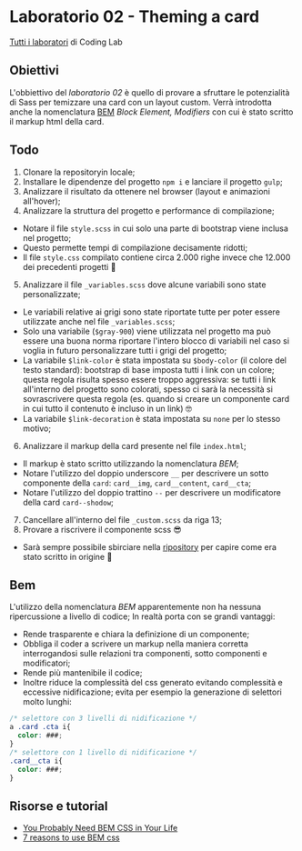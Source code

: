 # Laboratorio 02 - Theming a card
[Tutti i laboratori](https://github.com/Mekit/coding-lab) di Coding Lab

## Obiettivi

L'obbiettivo del *laboratorio 02* è quello di provare a sfruttare le potenzialità di Sass per temizzare una card con un layout custom.
Verrà introdotta anche la nomenclatura [BEM](https://en.bem.info/methodology/) *Block Element, Modifiers* con cui è stato scritto il markup html della card.

## Todo

1. Clonare la repositoryin locale;
2. Installare le dipendenze del progetto `npm i` e lanciare il progetto `gulp`;
3. Analizzare il risultato da ottenere nel browser (layout e animazioni all'hover);
4. Analizzare la struttura del progetto e performance di compilazione;
  - Notare il file `style.scss` in cui solo una parte di bootstrap viene inclusa nel progetto;
  - Questo permette tempi di compilazione decisamente ridotti;
  - Il file `style.css` compilato contiene circa 2.000 righe invece che 12.000 dei precedenti progetti 🚀
5. Analizzare il file `_variables.scss` dove alcune variabili sono state personalizzate;
  - Le variabili relative ai grigi sono state riportate tutte per poter essere utilizzate anche nel file `_variables.scss`;
  - Solo una variabile (`$gray-900`) viene utilizzata nel progetto ma può essere una buona norma riportare l'intero blocco di variabili nel caso si voglia in futuro personalizzare tutti i grigi del progetto;
  - La variabile `$link-color` è stata impostata su `$body-color` (il colore del testo standard): bootstrap di base imposta tutti i link con un colore; questa regola risulta spesso essere troppo aggressiva: se tutti i link all'interno del progetto sono colorati, spesso ci sarà la necessità si sovrascrivere questa regola (es. quando si creare un componente card in cui tutto il contenuto è incluso in un link) 🤓
  - La variabile `$link-decoration` è stata impostata su `none` per lo stesso motivo;
6. Analizzare il markup della card presente nel file `index.html`;
  - Il markup è stato scritto utilizzando la nomenclatura *BEM*;
  - Notare l'utilizzo del doppio underscore `__` per descrivere un sotto componente della `card`: `card__img`, `card__content`, `card__cta`;
  - Notare l'utilizzo del doppio trattino `--` per descrivere un modificatore della card `card--shodow`;
7. Cancellare all'interno del file `_custom.scss` da riga 13;
8. Provare a riscrivere il componente scss 😎
  - Sarà sempre possibile sbirciare nella [ripository](https://github.com/Mekit/coding-lab/blob/main/02-card/scss/_custom.scss) per capire come era stato scritto in origine 👀

## Bem

L'utilizzo della nomenclatura *BEM* apparentemente non ha nessuna ripercussione a livello di codice;
In realtà porta con se grandi vantaggi:
- Rende trasparente e chiara la definizione di un componente;
- Obbliga il coder a scrivere un markup nella maniera corretta interrogandosi sulle relazioni tra componenti, sotto componenti e modificatori;
- Rende più mantenibile il codice;
- Inoltre riduce la complessità del css generato evitando complessità e eccessive nidificazione; evita per esempio la generazione di selettori molto lunghi:

```css
/* selettore con 3 livelli di nidificazione */
a .card .cta i{
  color: ###;
}
/* selettore con 1 livello di nidificazione */
.card__cta i{
  color: ###;
}
```

## Risorse e tutorial
- [You Probably Need BEM CSS in Your Life](https://www.youtube.com/watch?v=er1JEDuPbZQ)
- [7 reasons to use BEM css](https://medium.com/soliddigital/7-reasons-to-use-bem-css-a7c8475318fe)

